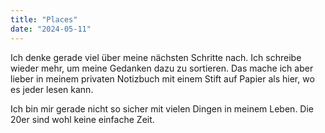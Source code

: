 ```yaml
---
title: "Places"
date: "2024-05-11"
---
```


Ich denke gerade viel über meine nächsten Schritte nach. Ich schreibe wieder mehr, um meine Gedanken dazu zu sortieren. Das mache ich aber lieber in meinem privaten Notizbuch mit einem Stift auf Papier als hier, wo es jeder lesen kann.

Ich bin mir gerade nicht so sicher mit vielen Dingen in meinem Leben. Die 20er sind wohl keine einfache Zeit.
